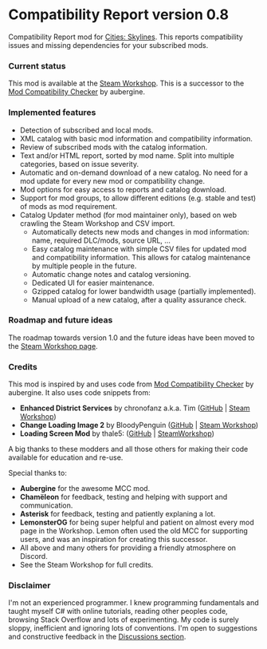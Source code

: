 # Compatibility Report version 0.8

Compatibility Report mod for [Cities: Skylines](https://steamcommunity.com/app/255710/workshop/). This reports compatibility issues and missing dependencies for your subscribed mods.

### Current status
This mod is available at the [Steam Workshop](https://steamcommunity.com/sharedfiles/filedetails/?id=2633433869). This is a successor to the [Mod Compatibility Checker](https://github.com/CitiesSkylinesMods/AutoRepair) by aubergine.


### Implemented features
* Detection of subscribed and local mods.
* XML catalog with basic mod information and compatibility information.
* Review of subscribed mods with the catalog information.
* Text and/or HTML report, sorted by mod name. Split into multiple categories, based on issue severity.
* Automatic and on-demand download of a new catalog. No need for a mod update for every new mod or compatibility change.
* Mod options for easy access to reports and catalog download.
* Support for mod groups, to allow different editions (e.g. stable and test) of mods as mod requirement.
* Catalog Updater method (for mod maintainer only), based on web crawling the Steam Workshop and CSV import.
  * Automatically detects new mods and changes in mod information: name, required DLC/mods, source URL, ...
  * Easy catalog maintenance with simple CSV files for updated mod and compatibility information. This allows for catalog maintenance by multiple people in the future.
  * Automatic change notes and catalog versioning.
  * Dedicated UI for easier maintenance.
  * Gzipped catalog for lower bandwidth usage (partially implemented).
  * Manual upload of a new catalog, after a quality assurance check.

### Roadmap and future ideas
The roadmap towards version 1.0 and the future ideas have been moved to the [Steam Workshop page](https://steamcommunity.com/workshop/filedetails/discussion/2633433869/3162083441792162041/).

### Credits
This mod is inspired by and uses code from [Mod Compatibility Checker](https://github.com/CitiesSkylinesMods/AutoRepair) by aubergine. It also uses code snippets from:
* **Enhanced District Services** by chronofanz a.k.a. Tim ([GitHub](https://github.com/chronofanz/EnhancedDistrictServices) | [Steam Workshop](https://steamcommunity.com/sharedfiles/filedetails/?id=2303997489))
* **Change Loading Image 2** by BloodyPenguin ([GitHub](https://github.com/bloodypenguin/ChangeLoadingImage) | [Steam Workshop](https://steamcommunity.com/sharedfiles/filedetails/?id=1818482110))
* **Loading Screen Mod** by thale5: ([GitHub](https://github.com/thale5/LSM) | [SteamWorkshop](https://steamcommunity.com/sharedfiles/filedetails/?id=667342976))

A big thanks to these modders and all those others for making their code available for education and re-use.

Special thanks to:
* **Aubergine** for the awesome MCC mod.
* **Chamëleon** for feedback, testing and helping with support and communication.
* **Asterisk** for feedback, testing and patiently explaning a lot.
* **LemonsterOG** for being super helpful and patient on almost every mod page in the Workshop. Lemon often used the old MCC for supporting users, and was an inspiration for creating this successor.
* All above and many others for providing a friendly atmosphere on Discord.
* See the Steam Workshop for full credits.

### Disclaimer
I'm not an experienced programmer. I knew programming fundamentals and taught myself C# with online tutorials, reading other peoples code, browsing Stack Overflow and lots of experimenting. My code is surely sloppy, inefficient and ignoring lots of conventions. I'm open to suggestions and constructive feedback in the [Discussions section](https://github.com/Finwickle/CompatibilityReport/discussions).
